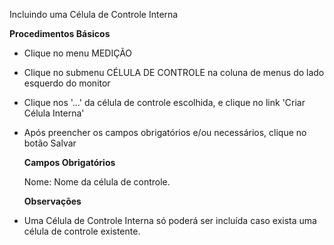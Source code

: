 Incluindo uma Célula de Controle Interna

  <b>Procedimentos Básicos</b>
  
* Clique no menu MEDIÇÃO
* Clique no submenu CÉLULA DE CONTROLE na coluna de menus do lado esquerdo do monitor
* Clique nos '...' da célula de controle escolhida, e clique no link 'Criar Célula Interna'
* Após preencher os campos obrigatórios e/ou necessários, clique no botão Salvar

  <b>Campos Obrigatórios</b>
  
  Nome: Nome da célula de controle.
  
  <b>Observações</b>
  
* Uma Célula de Controle Interna só poderá ser incluída caso exista uma célula de controle existente.
